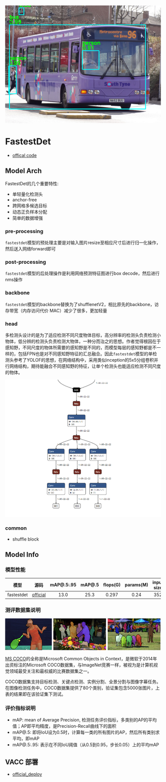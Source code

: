 
![](../../images/fastestdet/data.png)

# FastestDet

- [offical code](https://github.com/dog-qiuqiu/FastestDet)

## Model Arch

FastestDet的几个重要特性:

- 单轻量化检测头 
- anchor-free 
- 跨网格多候选目标 
- 动态正负样本分配 
- 简单的数据增强

### pre-processing

`fastestdet`模型的预处理主要是对输入图片resize至相应尺寸后进行归一化操作，然后送入网络forward即可

### post-processing

`fastestdet`模型的后处理操作是利用网络预测特征图进行box decode，然后进行nms操作

### backbone

`fastestdet`模型的backbone替换为了shufflenetV2，相比原先的backbone，访存带宽（内存访问代价 MAC）减少了很多，更加轻量


### head

多检测头设计的是为了适应检测不同尺度物体目标，高分辨率的检测头负责检测小物体，低分辨的检测头负责检测大物体，一种分而治之的思想。作者觉得根因在于感知野，不同尺度的物体所需要的感知野是不同的，而模型每层的感知野都是不一样的，包括FPN也是对不同感知野特征的汇总融合。因此`fastestdet`模型的单检测头参考了YOLOF的思想，在网络结构中，采用类似inception的5x5分组卷积并行网络结构，期待能融合不同感知野的特征，让单个检测头也能适应检测不同尺度的物体。

![](../../images/fastestdet/head.png)

### common
- shuffle block


## Model Info

### 模型性能

|    模型    |                       源码                       | mAP@.5:.95 | mAP@.5 | flops(G) | params(M) | input size |
| :--------: | :----------------------------------------------: | :--------: | :----: | :------: | :-------: | :--------: |
|   fastestdet   | [official](https://github.com/dog-qiuqiu/FastestDet) |    13.0    |  25.3  | 0.297  |  0.24  |    352     |

### 测评数据集说明

![](../../images/dataset/coco.png)

[MS COCO](https://cocodataset.org/#download)的全称是Microsoft Common Objects in Context，是微软于2014年出资标注的Microsoft COCO数据集，与ImageNet竞赛一样，被视为是计算机视觉领域最受关注和最权威的比赛数据集之一。

COCO数据集支持目标检测、关键点检测、实例分割、全景分割与图像字幕任务。在图像检测任务中，COCO数据集提供了80个类别，验证集包含5000张图片，上表的结果即在该验证集下测试。

### 评价指标说明

- mAP: mean of Average Precision, 检测任务评价指标，多类别的AP的平均值；AP即平均精度，是Precision-Recall曲线下的面积
- mAP@.5: 即将IoU设为0.5时，计算每一类的所有图片的AP，然后所有类别求平均，即mAP
- mAP@.5:.95: 表示在不同IoU阈值（从0.5到0.95，步长0.05）上的平均mAP

## VACC 部署

- [official_deploy](./source_code/official_deploy.md)